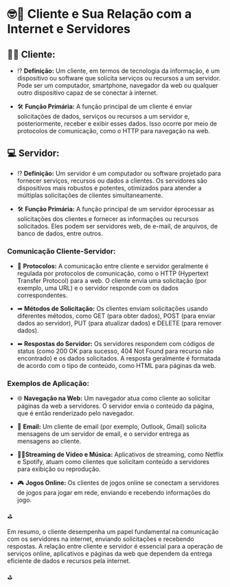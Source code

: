 # 🤓📘 Cliente e Sua Relação com a Internet e Servidores

## 👨‍💻 Cliente:

- ⁉ **Definição:** Um cliente, em termos de tecnologia da informação, é um dispositivo ou software que solicita serviços ou recursos a um servidor. Pode ser um computador, smartphone, navegador da web ou qualquer outro dispositivo capaz de se conectar à internet.

- 🛠 **Função Primária:** A função principal de um cliente é enviar solicitações de dados, serviços ou recursos a um servidor e, posteriormente, receber e exibir esses dados. Isso ocorre por meio de protocolos de comunicação, como o HTTP para navegação na web.

## 💻 Servidor:

- ⁉ **Definição:** Um servidor é um computador ou software projetado para fornecer serviços, recursos ou dados a clientes. Os servidores são dispositivos mais robustos e potentes, otimizados para atender a múltiplas solicitações de clientes simultaneamente.

- 🛠 **Função Primária:** A função principal de um servidor éprocessar as solicitações dos clientes e fornecer as informações ou recursos solicitados. Eles podem ser servidores web, de e-mail, de arquivos, de banco de dados, entre outros.

### Comunicação Cliente-Servidor:

- 📝 **Protocolos:** A comunicação entre cliente e servidor geralmente é regulada por protocolos de comunicação, como o HTTP (Hypertext Transfer Protocol) para a web. O cliente envia uma solicitação (por exemplo, uma URL) e o servidor responde com os dados correspondentes.

- ➡ **Métodos de Solicitação:** Os clientes enviam solicitações usando diferentes métodos, como GET (para obter dados), POST (para enviar dados ao servidor), PUT (para atualizar dados) e DELETE (para remover dados).

- ⬅ **Respostas do Servidor:** Os servidores respondem com códigos de status (como 200 OK para sucesso, 404 Not Found para recurso não encontrado) e os dados solicitados. A resposta geralmente é formatada de acordo com o tipo de conteúdo, como HTML para páginas da web.

### Exemplos de Aplicação:

- 🌐 **Navegação na Web:** Um navegador atua como cliente ao solicitar páginas da web a servidores. O servidor envia o conteúdo da página, que é então renderizado pelo navegador.

- 📩 **Email:** Um cliente de email (por exemplo, Outlook, Gmail) solicita mensagens de um servidor de email, e o servidor entrega as mensagens ao cliente.

- 📼🎤**Streaming de Vídeo e Música:** Aplicativos de streaming, como Netflix e Spotify, atuam como clientes que solicitam conteúdo a servidores para exibição ou reprodução.

- 🎮 **Jogos Online:** Os clientes de jogos online se conectam a servidores de jogos para jogar em rede, enviando e recebendo informações do jogo.

⛳

Em resumo, o cliente desempenha um papel fundamental na comunicação com os servidores na internet, enviando solicitações e recebendo respostas. A relação entre cliente e servidor é essencial para a operação de serviços online, aplicativos e páginas da web que dependem da entrega eficiente de dados e recursos pela internet.

⛳
